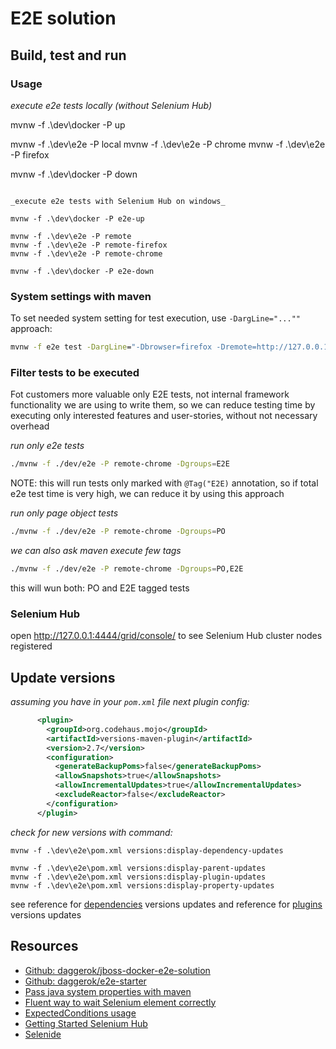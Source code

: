 # E2E solution

## Build, test and run

### Usage

_execute e2e tests locally (without Selenium Hub)_

mvnw -f .\dev\docker -P up

mvnw -f .\dev\e2e -P local
mvnw -f .\dev\e2e -P chrome
mvnw -f .\dev\e2e -P firefox

mvnw -f .\dev\docker -P down
```

_execute e2e tests with Selenium Hub on windows_

mvnw -f .\dev\docker -P e2e-up

mvnw -f .\dev\e2e -P remote
mvnw -f .\dev\e2e -P remote-firefox
mvnw -f .\dev\e2e -P remote-chrome

mvnw -f .\dev\docker -P e2e-down
```

### System settings with maven

To set needed system setting for test execution,
use `-DargLine="...""` approach:

```cmd
mvnw -f e2e test -DargLine="-Dbrowser=firefox -Dremote=http://127.0.0.1:4444/wd/hub -Dcrewportal.server.jBossHost=jboss"
```

### Filter tests to be executed

Fot customers more valuable only E2E tests, not internal
framework functionality we are using to write them, so
we can reduce testing time by executing only interested
features and user-stories, without not necessary
overhead

_run only e2e tests_

```bash
./mvnw -f ./dev/e2e -P remote-chrome -Dgroups=E2E
```

NOTE: this will run tests only marked with `@Tag("E2E)`
      annotation, so if total e2e test time is very
      high, we can reduce it by using this approach

_run only page object tests_

```bash
./mvnw -f ./dev/e2e -P remote-chrome -Dgroups=PO
```

_we can also ask maven execute few tags_

```bash
./mvnw -f ./dev/e2e -P remote-chrome -Dgroups=PO,E2E
```

this will wun both: PO and E2E tagged tests

### Selenium Hub

open http://127.0.0.1:4444/grid/console/
to see Selenium Hub cluster nodes registered

<!--

## RoadMap 

### Currently in progress

* `Selenium` -> `Selenide` migration to reduce complexity and it's
  verbosity. We can use all good stuff available in Selenide
  library to make testing or new features cover useful, simple and
  effective (ask me to show it if you are interesting...)
* Make e2e testing solution __more portable__ to other
  customizations or at least to spend less time for each new
  customization testing introduction. Build _more_ framework 
  _reusable_ abstractions, components (business focused page
  objects, not just a webdriver page objects as people is often
  doing) and extensible _configurations_ per customization
* Main cons of any E2E testing is it's high complexity and low
  execution speed, which is usually in result cost a lot of money
  for business, but CrewBuddies currently working on minimization
  each of these factors (ask me to show a simple demo to compare)

### Missing / partially missing parts (required to be done)

* Implement DB Fixtures by using JPA or R2DBC for test data
  preparation. This is needed not only in scope of E2E testing
  solution, but also for generic CrewPortal development use.
  _Some part of this_ implementation and other useful background
  _was already processed by us_ during GDPR implementation
* Prepare quick transfer knowledge for team how to quickly and 
  effective test exact we need without overheat + some best
  practices from my personal experience I've got during e2e
  implementation

### Other / optional things (depends on customers needs)

* Cover about _25% of Test Plan_ existing user stories. This should
  give us a filling after each success build got a chance to test
  about 80% possible issues: ~20% administration page mostly wont
  be covered except period creation and flush cache, other part is
  _bidding_ basic _business logic + CRUD_ operations for _JBoss
  Security latest patching upgrade_ activities
* Find some time to tune, configure and setup gitlab runner on our
  mac mini. Prepare and test if it's possible to run GitLab runners
  automation tests for Safari browser, similar to like we are doing
  on out linux runners and UI tests
* Talk to Atlas team and ask them for some help with Windows
  OpenStack visualization automation: Setup windows machine with
  proper IE / Edge browsers installed if some customers require any
  of them. Also install GitLab runner for windows platform similar
  to previous step

-->

## Update versions

_assuming you have in your `pom.xml` file next plugin config:_

```xml
      <plugin>
        <groupId>org.codehaus.mojo</groupId>
        <artifactId>versions-maven-plugin</artifactId>
        <version>2.7</version>
        <configuration>
          <generateBackupPoms>false</generateBackupPoms>
          <allowSnapshots>true</allowSnapshots>
          <allowIncrementalUpdates>true</allowIncrementalUpdates>
          <excludeReactor>false</excludeReactor>
        </configuration>
      </plugin>
```

_check for new versions with command:_

```batch
mvnw -f .\dev\e2e\pom.xml versions:display-dependency-updates

mvnw -f .\dev\e2e\pom.xml versions:display-parent-updates
mvnw -f .\dev\e2e\pom.xml versions:display-plugin-updates
mvnw -f .\dev\e2e\pom.xml versions:display-property-updates
```

see reference for [dependencies](https://www.mojohaus.org/versions-maven-plugin/examples/display-dependency-updates.html) versions updates
and reference for [plugins](https://www.mojohaus.org/versions-maven-plugin/examples/display-plugin-updates.html) versions updates

## Resources

- [Github: daggerok/jboss-docker-e2e-solution](https://github.com/daggerok/jboss-docker-e2e-solution)
- [Github: daggerok/e2e-starter](https://github.com/daggerok/e2e-starter)
- [Pass java system properties with maven](https://maven.apache.org/surefire/maven-surefire-plugin/examples/system-properties.html)
- [Fluent way to wait Selenium element correctly](https://developers.perfectomobile.com/display/TT/Selenium+Waits)
- [ExpectedConditions usage](https://www.testingexcellence.com/webdriver-explicit-implicit-fluent-wait/)
- [Getting Started Selenium Hub](https://github.com/SeleniumHQ/docker-selenium/wiki/Getting-Started-with-Hub-and-Nodes)
- [Selenide](https://selenide.org/documentation/selenide-vs-selenium.html)
